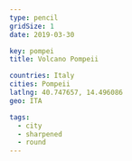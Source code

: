 ```yaml
---
type: pencil
gridSize: 1
date: 2019-03-30

key: pompei
title: Volcano Pompeii

countries: Italy
cities: Pompeii
latlng: 40.747657, 14.496086
geo: ITA

tags:
  - city
  - sharpened
  - round
---
```


